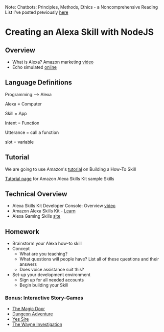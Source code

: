 
Note: Chatbots: Principles, Methods, Ethics - a Noncomprehensive Reading List I've posted previously [here](http://leetusman.com/nosebook/programming/art/teaching/2018/02/16/chatbots-a-reading-list.html)

# Creating an Alexa Skill with NodeJS

## Overview
* What is Alexa? Amazon marketing [video](https://www.youtube.com/watch?v=UOEIH2l9z7c)
* Echo simulated [online](https://echosim.io/)

## Language Definitions

Programming --> Alexa

Alexa = Computer

Skill = App

Intent = Function

Utterance = call a function

slot = variable

## Tutorial

We are going to use Amazon's [tutorial](https://github.com/alexa/skill-sample-nodejs-howto) on Building a How-To Skill

[Tutorial page](https://developer.amazon.com/alexa-skills-kit/tutorials) for Amazon Alexa Skills Kit sample Skills


## Technical Overview
* Alexa Skills Kit Developer Console: Overview [video](https://www.youtube.com/watch?v=6YwBxpZpRDo&feature=youtu.be)
* Amazon Alexa Skills Kit - [Learn](https://developer.amazon.com/alexa-skills-kit/learn)
* Alexa Gaming Skills [site](https://developer.amazon.com/alexa-skills-kit/gaming)

## Homework

* Brainstorm your Alexa how-to skill
* Concept
	* What are you teaching? 
	* What questions will people have? List all of these questions and their answers
	* Does voice assistance suit this?
* Set-up your development environment
	* Sign up for all needed accounts
	* Begin building your Skill

### Bonus: Interactive Story-Games

* [The Magic Door](https://www.amazon.com/The-Magic-Door-LLC/dp/B01BMUU6JQ)
* [Dungeon Adventure](https://www.amazon.com/Fangtastico-Dungeon-Adventure/dp/B01K457ZUS)
* [Yes Sire](https://www.amazon.com/gp/product/B071ZR5HKR?)
* [The Wayne Investigation](https://www.amazon.com/Warner-Bros-The-Wayne-Investigation/dp/B01C9AX5VY)
